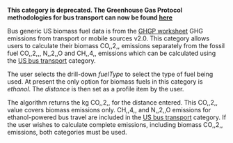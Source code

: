 **This category is deprecated. The Greenhouse Gas Protocol methodologies
for bus transport can now be found
[here](US_road_transport_by_Greenhouse_Gas_Protocol)**

Bus generic US biomass fuel data is from the [GHGP
worksheet](http://www.ghgprotocol.org/calculation-tools/all-tools) GHG
emissions from transport or mobile sources v2.0. This category allows
users to calculate their biomass CO,,2,, emissions separately from the
fossil fuel CO,,2,,, N,,2,,O and CH,,4,, emissions which can be
calculated using the [US bus transport](US_bus_transport) category.

The user selects the drill-down *fuelType* to select the type of fuel
being used. At present the only option for biomass fuels in this
category is *ethanol*. The *distance* is then set as a profile item by
the user.

The algorithm returns the kg CO,,2,, for the distance entered. This
CO,,2,, value covers biomass emissions only. CH,,4,, and N,,2,,O
emissions for ethanol-powered bus travel are included in the [US bus
transport](US_bus_transport) category. If the user wishes to calculate
complete emissions, including biomass CO,,2,, emissions, both categories
must be used.
